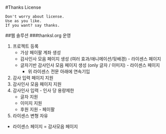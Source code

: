 #Thanks License

```
Don't worry about license.
Use as you like.
If you want? say thanks.
```

##웹 솔루션
###thanksl.org 운영
1. 프로젝트 등록
	* 가상 페이팔 계좌 생성
	* 감사인사 모음 페이지 생성 (여러 효과/애니메이션/뒷배경) - 라이센스 페이지
	* 글자기반 감사인사 모음 페이지 생성 (only 글자 / 이미지) - 라이센스 페이지
		* 위 라이센스 전문 아래에 연속기입
2. 감사 입력 페이지 지원
3. 감사인사 모음 페이지 지원
4. 감사인사 입력 - 인사 당 용량제한
	* 글자 지원
	* 이미지 지원
	* 후원 지원 - 페이팔
5. 라이센스 변형 자유

* 라이센스 페이지 = 감사모음 페이지
